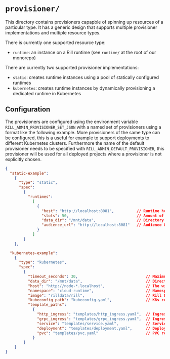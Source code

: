 # `provisioner/`

This directory contains provisioners capapble of spinning up resources of a particular type. It has a generic design that supports multiple provisioner implementations and multiple resource types.

There is currently one supported resource type:
- `runtime`: an instance on a Rill runtime (see `runtime/` at the root of our monorepo)

There are currently two supported provisioner implementations:
- `static`: creates runtime instances using a pool of statically configured runtimes
- `kubernetes`: creates runtime instances by dynamically provisioning a dedicated runtime in Kubernetes

## Configuration

The provisioners are configured using the environment variable `RILL_ADMIN_PROVISIONER_SET_JSON` with a named set of provisioners using a format like the following example. More provisioners of the same type can be configured, this is a useful for example to support deployments to different Kubernetes clusters. Furthermore the name of the default provisioner needs to be specified with `RILL_ADMIN_DEFAULT_PROVISIONER`, this provisioner will be used for all deployed projects where a provisioner is not explicitly chosen.
```json
{
  "static-example":
    {
      "type": "static",
      "spec":
        {
          "runtimes":
            [
              {
                "host": "http://localhost:8081",          // Runtime host
                "slots": 50,                              // Amount of slots in the pre-provisioned runtime
                "data_dir": "/mnt/data",                  // Directory to use for data storage like DB files etc.
                "audience_url": "http://localhost:8081"   // Audience URL (JWT)
              }
            ]
        }
    },

  "kubernetes-example":
    {
      "type": "kubernetes",
      "spec":
        {
          "timeout_seconds": 30,                              // Maximum time to wait for the runtime to become ready
          "data_dir": "/mnt/data",                            // Directory to use for data storage like DB files etc.
          "host": "http://node-*.localhost",                  // The wildcard '*' will be replaced with the deployment's 'provision_id'
          "namespace": "cloud-runtime",                       // Namespace to use in the K8s cluster
          "image": "rilldata/rill",                           // Rill Docker image
          "kubeconfig_path": "kubeconfig.yaml",               // K8s config file to authenticate against the cluster
          "template_paths":
            {
              "http_ingress": "templates/http_ingress.yaml",  // Ingress resource template for HTTP
              "grpc_ingress": "templates/grpc_ingress.yaml",  // Ingress resource template for GRCP
              "service": "templates/service.yaml",            // Service resource template
              "deployment": "templates/deployment.yaml",      // Deployment resource template
              "pvc": "templates/pvc.yaml"                     // PVC resource template
            }
        }
    }
}
```
